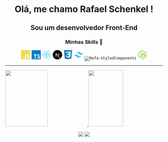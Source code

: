 <div align="center">
  <h1>Olá, me chamo Rafael Schenkel !</h1>

  <h2>Sou um desenvolvedor Front-End</h2>

  <h3>Minhas Skills 🚀</h3>
 
  <code><img alt="Rafa-JS" height="30" src="https://raw.githubusercontent.com/devicons/devicon/master/icons/javascript/javascript-plain.svg"></code>
  <code><img alt="Rafa-TS" height="30" src="https://github.com/devicons/devicon/blob/master/icons/typescript/typescript-original.svg"></code>
  <code><img alt="Rafa-React" height="30" src="https://github.com/devicons/devicon/blob/master/icons/react/react-original.svg"></code>
  <code><img alt="Rafa-Next" height="30" src="https://github.com/devicons/devicon/blob/master/icons/nextjs/nextjs-original.svg"></code>
  <code><img alt="Rafa-CSS" height="30" src="https://raw.githubusercontent.com/devicons/devicon/master/icons/css3/css3-original.svg"></code>
  <code><img alt="Rafa-TailwindCSS" height="30" src="https://github.com/devicons/devicon/blob/master/icons/tailwindcss/tailwindcss-plain.svg"></code>
  <code><img alt="Rafa-StyledComponents" height="30" src="https://raw.githubusercontent.com/styled-components/brand/master/styled-components.png"></code>
  <code><img alt="Rafa-Node" height="30" src="https://github.com/devicons/devicon/blob/master/icons/nodejs/nodejs-original.svg"></code>
</div>

<hr>

<div>
 <a href="https://github.com/rafaschenkel/" </a>
 <img width="52%" height="180em" src="https://github-readme-stats.vercel.app/api?username=rafaschenkel&show_icons=true&icon_color=c004fd&text_color=CCCCCC&title_color=00FF00&bg_color=30,000000,000055&border_color=00FF00&border_radius=15"/> 
 <img width="47%" height="180em" src="https://github-readme-stats.vercel.app/api/top-langs/?username=rafaschenkel&layout=compact&icon_color=c004fd&text_color=CCCCCC&title_color=00FF00&bg_color=30,000000,000055&border_color=00FF00&border_radius=15"/> 
</div>
 
<p></p>
 
<div align="center">
 <a href="https://www.linkedin.com/in/rafaschenkeldev/" target="_blank"><img src="https://img.shields.io/badge/-LinkedIn-%230077B5?style=for-the-badge&logo=linkedin&logoColor=white" target="_blank"></a>
 <a href="mailto:rafaschenkel.dev@gmail.com"><img src="https://img.shields.io/badge/-Gmail-%23333?style=for-the-badge&logo=gmail&logoColor=white" target="_blank"></a>
</div>

